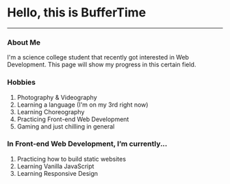 <h1> Hello, this is BufferTime </h1>
<hr>

<h3>About Me</h3>
<p>I'm a science college student that recently got interested in Web Development. This page will show my progress in this certain field.</p>

<h3>Hobbies</h3>
<ol type = "1">
  <li>Photography & Videography </li>
  <li>Learning a language (I'm on my 3rd right now)</li>
  <li>Learning Choreography</li>
  <li>Practicing Front-end Web Development</li>
  <li>Gaming and just chilling in general</li>
</ol>

<h3>In Front-end Web Development, I’m currently...</h3>
<ol>
  <li>Practicing how to build static websites</li>
  <li>Learning Vanilla JavaScript</li>
  <li>Learning Responsive Design</li>
</ol>
